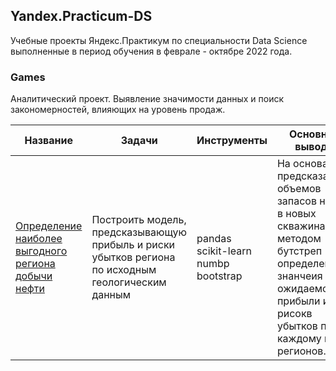 ## Yandex.Practicum-DS
Учебные проекты Яндекс.Практикум по специальности Data Science выполненные в период обучения в феврале - октябре 2022 года.

### Games
Аналитический проект. Выявление значимости данных и поиск закономерностей, влияющих на уровень продаж.

|Название | Задачи | Инструменты | Основные выводы |
|----------------|---------------|-------------|-----------------|
|[Определение наиболее выгодного региона добычи нефти](oil) | Построить модель, предсказывающую прибыль и риски убытков  региона по исходным геологическим данным | pandas <br /> scikit-learn <br /> numbp <br/> bootstrap  | На основании предсказанных объемов запасов нефти в новых скважинах методом бутстреп определены знанчеия ожидаемой прибыли и рисокв убытков по каждому из регионов.  |












[oil]: (https://github.com/evgen8323/Yandex.Practicum-DS/tree/main/oil)
